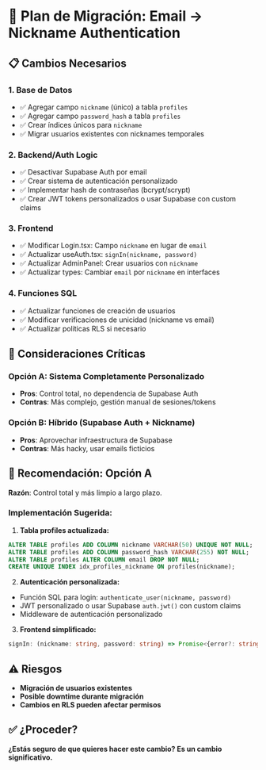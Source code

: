# 🔐 Plan de Migración: Email → Nickname Authentication

## 📋 **Cambios Necesarios**

### 1. **Base de Datos**
- ✅ Agregar campo `nickname` (único) a tabla `profiles`
- ✅ Agregar campo `password_hash` a tabla `profiles`
- ✅ Crear índices únicos para `nickname`
- ✅ Migrar usuarios existentes con nicknames temporales

### 2. **Backend/Auth Logic**
- ✅ Desactivar Supabase Auth por email
- ✅ Crear sistema de autenticación personalizado
- ✅ Implementar hash de contraseñas (bcrypt/scrypt)
- ✅ Crear JWT tokens personalizados o usar Supabase con custom claims

### 3. **Frontend**
- ✅ Modificar Login.tsx: Campo `nickname` en lugar de `email`
- ✅ Actualizar useAuth.tsx: `signIn(nickname, password)`
- ✅ Actualizar AdminPanel: Crear usuarios con `nickname`
- ✅ Actualizar types: Cambiar `email` por `nickname` en interfaces

### 4. **Funciones SQL**
- ✅ Actualizar funciones de creación de usuarios
- ✅ Modificar verificaciones de unicidad (nickname vs email)
- ✅ Actualizar políticas RLS si necesario

## 🚨 **Consideraciones Críticas**

### **Opción A: Sistema Completamente Personalizado**
- **Pros**: Control total, no dependencia de Supabase Auth
- **Contras**: Más complejo, gestión manual de sesiones/tokens

### **Opción B: Híbrido (Supabase Auth + Nickname)**
- **Pros**: Aprovechar infraestructura de Supabase
- **Contras**: Más hacky, usar emails ficticios

## 🎯 **Recomendación: Opción A**

**Razón**: Control total y más limpio a largo plazo.

### **Implementación Sugerida:**

1. **Tabla profiles actualizada:**
```sql
ALTER TABLE profiles ADD COLUMN nickname VARCHAR(50) UNIQUE NOT NULL;
ALTER TABLE profiles ADD COLUMN password_hash VARCHAR(255) NOT NULL;
ALTER TABLE profiles ALTER COLUMN email DROP NOT NULL;
CREATE UNIQUE INDEX idx_profiles_nickname ON profiles(nickname);
```

2. **Autenticación personalizada:**
- Función SQL para login: `authenticate_user(nickname, password)`
- JWT personalizado o usar Supabase `auth.jwt()` con custom claims
- Middleware de autenticación personalizado

3. **Frontend simplificado:**
```typescript
signIn: (nickname: string, password: string) => Promise<{error?: string}>
```

## ⚠️ **Riesgos**
- **Migración de usuarios existentes**
- **Posible downtime durante migración**
- **Cambios en RLS pueden afectar permisos**

## ✅ **¿Proceder?**
**¿Estás seguro de que quieres hacer este cambio? Es un cambio significativo.**